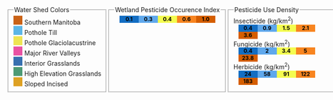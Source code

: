 <style>
  .box {
    height: 20px;
    width: 20px;
    display: inline-block;
    margin-right: 5px;
  }
  .a { background-color: #CA6216; }
  .b { background-color: #5CB6E7; }
  .c { background-color: #EEE452; }
   .d { background-color: #E952A3; }
  .e { background-color: #3770B0; }
  .f { background-color: #4D9A74; }
   .g { background-color: #DEA123; }
  

   .Sbox {
   height: 16px;
    width: 43px;
    display: inline-block;
    margin-right: 0px;
    font-weight: bold;
    color: black;
    font-size: 12px;
    text-align: center;
  }
   .Sa { background-color: #136ec3; }
  .Sb { background-color: #5fa8ec; }
  .Sc { background-color: #f4fc4f; }
   .Sd { background-color: #f88520; }
  .Se { background-color: #D55E00; }
  .Sf { background-color: #D55E00; }
  .Sg { background-color: #F748A5; }
  .Sh { background-color: #D55E00; }
  .Si { background-color: #E69F00; }
  .Sj { background-color: #F0E442; }
  .Sk { background-color: #359B73; }
  .Sl { background-color: #3DB7E9; }
  .Sm { background-color: #2271B2; }
 
  
</style>
<div style="display: -webkit-inline-box;">

<fieldset>
  <legend>Water Shed Colors</legend>
  <div><span class="box a"></span>Southern Manitoba</div>
  <div><span class="box b"></span>Pothole Till</div>
  <div><span class="box c"></span>Pothole Glaciolacustrine</div>
  <div><span class="box d"></span>Major River Valleys</div>
  <div><span class="box e"></span>Interior Grasslands</div>
  <div><span class="box f"></span>High Elevation Grasslands</div>
  <div><span class="box g"></span>Sloped Incised</div>
</fieldset>
<fieldset>
  <legend>Wetland Pesticide Occurence Index</legend>
  <div style="margin-left: 5%;"><span class="Sbox Sa">0.1</span><span class="Sbox Sb">0.3</span><span class="Sbox Sc">0.4</span><span class="Sbox Sd">0.6</span><span class="Sbox Se">1.0</span><br>
  </div>
 </fieldset>
 <fieldset>
 <legend>Pesticide Use Density</legend>
Insecticide (kg/km<sup>2</sup>)
  <div style="margin-left: 5%;"><span class="Sbox Sa">0.4</span><span class="Sbox Sb">0.9</span><span class="Sbox Sc">1.5</span><span class="Sbox Sd">2.1</span><span class="Sbox Se">3.6</span><br>
  </div>
  Fungicide (kg/km<sup>2</sup>)
  <div style="margin-left: 5%;"><span class="Sbox Sa">0.4</span><span class="Sbox Sb">2</span><span class="Sbox Sc">3.4</span><span class="Sbox Sd">5</span><span class="Sbox Se">23.8</span><br>
  </div>
  Herbicide (kg/km<sup>2</sup>)
  <div style="margin-left: 5%;"><span class="Sbox Sa">24</span><span class="Sbox Sb">58</span><span class="Sbox Sc">91</span><span class="Sbox Sd">122</span><span class="Sbox Se">183</span><br>
  </div>
  </fieldset>
  <fieldset>
 <legend>Graoubdwater Simulated Recharge Rate</legend>
  <div style=""><span class="Sbox Sg">60-70</span><span class="Sbox Sh">50-60</span><span class="Sbox Si">40-50</span><span class="Sbox Sj">30-40</span><span class="Sbox Sk">20-30</span><span class="Sbox Sl">10-20</span><span class="Sbox Sm">&lt;10</span><br></div>
     </fieldset><fieldset>
 <legend>PhYDAP</legend>
    <div style=""><span class="Sbox Sg">1000</span><span class="Sbox Sh">920</span><span class="Sbox Si">842</span><span class="Sbox Sj">684</span><span class="Sbox Sk">527</span><span class="Sbox Sl">449</span><span class="Sbox Sm">&lt;370</span><br></div>
  </fieldset>
  </div>
<script>
    console.log('a')
</script>